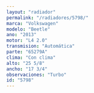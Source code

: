 ```yaml
---
layout: "radiador"
permalink: "/radiadores/5798/"
marca: "Volkswagen"
modelo: "Beetle"
ano: "2013"
motor: "L4 2.0"
transmision: "Automática"
parte: "65279A"
clima: "Con clima"
alto: "25 5/8"
ancho: "17 3/4"
observaciones: "Turbo"
id: "5798"
---
```


